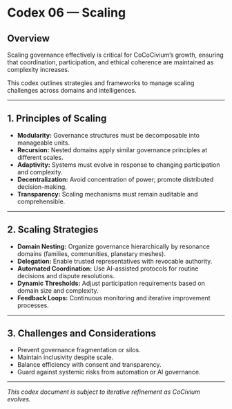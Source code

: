 # Codex 06 — Scaling

## Overview

Scaling governance effectively is critical for CoCoCivium’s growth, ensuring that coordination, participation, and ethical coherence are maintained as complexity increases.

This codex outlines strategies and frameworks to manage scaling challenges across domains and intelligences.

---

## 1. Principles of Scaling

- **Modularity:** Governance structures must be decomposable into manageable units.
- **Recursion:** Nested domains apply similar governance principles at different scales.
- **Adaptivity:** Systems must evolve in response to changing participation and complexity.
- **Decentralization:** Avoid concentration of power; promote distributed decision-making.
- **Transparency:** Scaling mechanisms must remain auditable and comprehensible.

---

## 2. Scaling Strategies

- **Domain Nesting:** Organize governance hierarchically by resonance domains (families, communities, planetary meshes).
- **Delegation:** Enable trusted representatives with revocable authority.
- **Automated Coordination:** Use AI-assisted protocols for routine decisions and dispute resolutions.
- **Dynamic Thresholds:** Adjust participation requirements based on domain size and complexity.
- **Feedback Loops:** Continuous monitoring and iterative improvement processes.

---

## 3. Challenges and Considerations

- Prevent governance fragmentation or silos.
- Maintain inclusivity despite scale.
- Balance efficiency with consent and transparency.
- Guard against systemic risks from automation or AI governance.

---

*This codex document is subject to iterative refinement as CoCivium evolves.*



